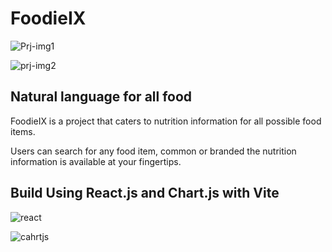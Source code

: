 # FoodieIX

![Prj-img1](https://github.com/Adithej/foodieIX/assets/32978688/23584238-1e56-4449-b662-0b2f9b2fd1b9)

![prj-img2](https://github.com/Adithej/foodieIX/assets/32978688/a9fbb375-67ad-43f9-9dc5-dc4dcae26e46)

## Natural language for all food

FoodieIX is a project that caters to nutrition information for all possible food items.

Users can search for any food item, common or branded the nutrition information is available at your fingertips.

## Build Using React.js and Chart.js with Vite

![react](https://github.com/Adithej/foodieIX/assets/32978688/c6f7981b-a9c3-4a54-ab80-58225aaf742a)

![cahrtjs](https://github.com/Adithej/foodieIX/assets/32978688/b3801b08-7585-4c4b-8922-a81ef2171ae0)
